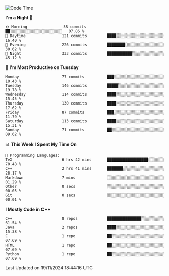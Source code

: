 <!--START_SECTION:waka-->
![Code Time](http://img.shields.io/badge/Code%20Time-180%20hrs%206%20mins-blue)

**I'm a Night 🦉** 

```text
🌞 Morning                58 commits          ██░░░░░░░░░░░░░░░░░░░░░░░   07.86 % 
🌆 Daytime                121 commits         ████░░░░░░░░░░░░░░░░░░░░░   16.40 % 
🌃 Evening                226 commits         ████████░░░░░░░░░░░░░░░░░   30.62 % 
🌙 Night                  333 commits         ███████████░░░░░░░░░░░░░░   45.12 % 
```
📅 **I'm Most Productive on Tuesday** 

```text
Monday                   77 commits          ███░░░░░░░░░░░░░░░░░░░░░░   10.43 % 
Tuesday                  146 commits         █████░░░░░░░░░░░░░░░░░░░░   19.78 % 
Wednesday                114 commits         ████░░░░░░░░░░░░░░░░░░░░░   15.45 % 
Thursday                 130 commits         ████░░░░░░░░░░░░░░░░░░░░░   17.62 % 
Friday                   87 commits          ███░░░░░░░░░░░░░░░░░░░░░░   11.79 % 
Saturday                 113 commits         ████░░░░░░░░░░░░░░░░░░░░░   15.31 % 
Sunday                   71 commits          ██░░░░░░░░░░░░░░░░░░░░░░░   09.62 % 
```


📊 **This Week I Spent My Time On** 

```text
💬 Programming Languages: 
TeX                      6 hrs 42 mins       ██████████████████░░░░░░░   70.48 % 
C++                      2 hrs 41 mins       ███████░░░░░░░░░░░░░░░░░░   28.17 % 
Markdown                 7 mins              ░░░░░░░░░░░░░░░░░░░░░░░░░   01.29 % 
Other                    0 secs              ░░░░░░░░░░░░░░░░░░░░░░░░░   00.05 % 
Git                      0 secs              ░░░░░░░░░░░░░░░░░░░░░░░░░   00.01 % 
```

**I Mostly Code in C++** 

```text
C++                      8 repos             ███████████████░░░░░░░░░░   61.54 % 
Java                     2 repos             ████░░░░░░░░░░░░░░░░░░░░░   15.38 % 
C                        1 repo              ██░░░░░░░░░░░░░░░░░░░░░░░   07.69 % 
HTML                     1 repo              ██░░░░░░░░░░░░░░░░░░░░░░░   07.69 % 
Python                   1 repo              ██░░░░░░░░░░░░░░░░░░░░░░░   07.69 % 
```




 Last Updated on 19/11/2024 18:44:16 UTC
<!--END_SECTION:waka-->
